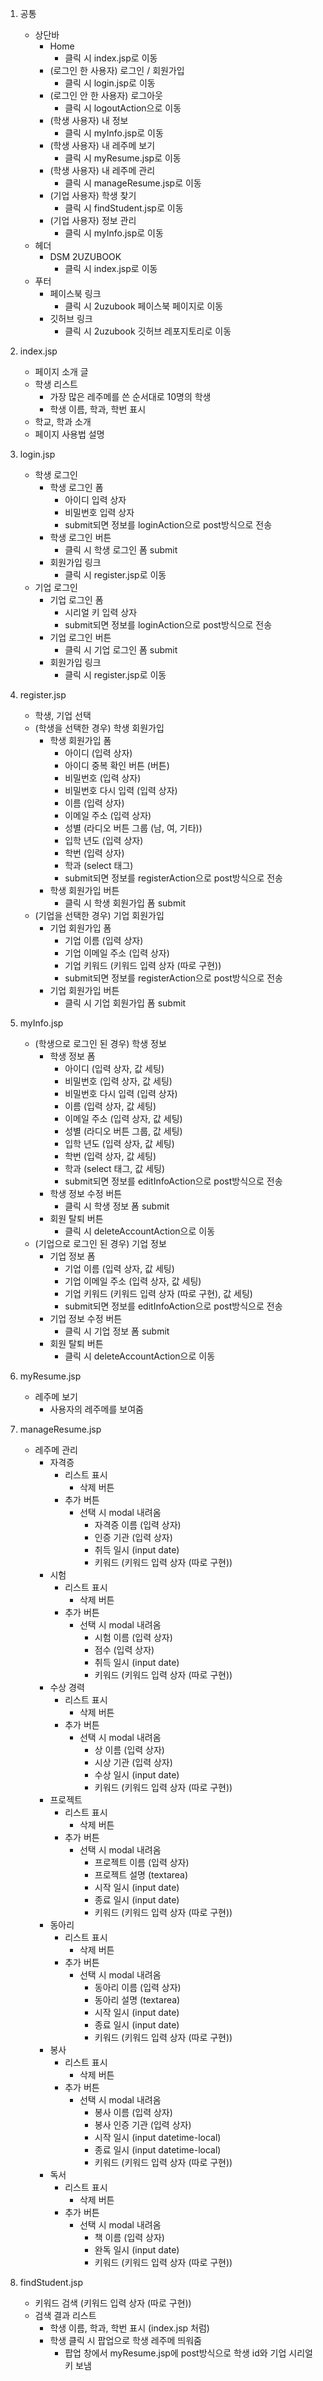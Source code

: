 1. 공통
    * 상단바
        * Home
            * 클릭 시 index.jsp로 이동
        * (로그인 한 사용자) 로그인 / 회원가입
            * 클릭 시 login.jsp로 이동
        * (로그인 안 한 사용자) 로그아웃
            * 클릭 시 logoutAction으로 이동
        * (학생 사용자) 내 정보
            * 클릭 시 myInfo.jsp로 이동
        * (학생 사용자) 내 레주메 보기
            * 클릭 시 myResume.jsp로 이동
        * (학생 사용자) 내 레주메 관리
            * 클릭 시 manageResume.jsp로 이동
        * (기업 사용자) 학생 찾기
            * 클릭 시 findStudent.jsp로 이동
        * (기업 사용자) 정보 관리
            * 클릭 시 myInfo.jsp로 이동
    * 헤더
        * DSM 2UZUBOOK
            * 클릭 시 index.jsp로 이동
    * 푸터
        * 페이스북 링크
            * 클릭 시 2uzubook 페이스북 페이지로 이동
        * 깃허브 링크
            * 클릭 시 2uzubook 깃허브 레포지토리로 이동

2. index.jsp
    * 페이지 소개 글
    * 학생 리스트
        * 가장 많은 레주메를 쓴 순서대로 10명의 학생
        * 학생 이름, 학과, 학번 표시
    * 학교, 학과 소개
    * 페이지 사용법 설명

3. login.jsp
    * 학생 로그인
        * 학생 로그인 폼
            * 아이디 입력 상자
            * 비밀번호 입력 상자
            * submit되면 정보를 loginAction으로 post방식으로 전송
        * 학생 로그인 버튼
            * 클릭 시 학생 로그인 폼 submit
        * 회원가입 링크
            * 클릭 시 register.jsp로 이동
    * 기업 로그인
        * 기업 로그인 폼
            * 시리얼 키 입력 상자
            * submit되면 정보를 loginAction으로 post방식으로 전송
        * 기업 로그인 버튼
            * 클릭 시 기업 로그인 폼 submit
        * 회원가입 링크
            * 클릭 시 register.jsp로 이동

4. register.jsp
    * 학생, 기업 선택
    * (학생을 선택한 경우) 학생 회원가입
        * 학생 회원가입 폼
            * 아이디 (입력 상자)
            * 아이디 중복 확인 버튼 (버튼)
            * 비밀번호 (입력 상자)
            * 비밀번호 다시 입력 (입력 상자)
            * 이름 (입력 상자)
            * 이메일 주소 (입력 상자)
            * 성별 (라디오 버튼 그룹 (남, 여, 기타))
            * 입학 년도 (입력 상자)
            * 학번 (입력 상자)
            * 학과 (select 태그)
            * submit되면 정보를 registerAction으로 post방식으로 전송
        * 학생 회원가입 버튼
            * 클릭 시 학생 회원가입 폼 submit
    * (기업을 선택한 경우) 기업 회원가입
        * 기업 회원가입 폼
            * 기업 이름 (입력 상자)
            * 기업 이메일 주소 (입력 상자)
            * 기업 키워드 (키워드 입력 상자 (따로 구현))
            * submit되면 정보를 registerAction으로 post방식으로 전송
        * 기업 회원가입 버튼
            * 클릭 시 기업 회원가입 폼 submit

5. myInfo.jsp
    * (학생으로 로그인 된 경우) 학생 정보
        * 학생 정보 폼
            * 아이디 (입력 상자, 값 세팅)
            * 비밀번호 (입력 상자, 값 세팅)
            * 비밀번호 다시 입력 (입력 상자)
            * 이름 (입력 상자, 값 세팅)
            * 이메일 주소 (입력 상자, 값 세팅)
            * 성별 (라디오 버튼 그룹, 값 세팅)
            * 입학 년도 (입력 상자, 값 세팅)
            * 학번 (입력 상자, 값 세팅)
            * 학과 (select 태그, 값 세팅)
            * submit되면 정보를 editInfoAction으로 post방식으로 전송
        * 학생 정보 수정 버튼
            * 클릭 시 학생 정보 폼 submit
        * 회원 탈퇴 버튼
            * 클릭 시 deleteAccountAction으로 이동
    * (기업으로 로그인 된 경우) 기업 정보
        * 기업 정보 폼
            * 기업 이름 (입력 상자, 값 세팅)
            * 기업 이메일 주소 (입력 상자, 값 세팅)
            * 기업 키워드 (키워드 입력 상자 (따로 구현), 값 세팅)
            * submit되면 정보를 editInfoAction으로 post방식으로 전송
        * 기업 정보 수정 버튼
            * 클릭 시 기업 정보 폼 submit
        * 회원 탈퇴 버튼
            * 클릭 시 deleteAccountAction으로 이동
        
6. myResume.jsp
    * 레주메 보기
        * 사용자의 레주메를 보여줌

7. manageResume.jsp
    * 레주메 관리
        * 자격증
            * 리스트 표시
                * 삭제 버튼
            * 추가 버튼
                * 선택 시 modal 내려옴
                    * 자격증 이름 (입력 상자)
                    * 인증 기관 (입력 상자)
                    * 취득 일시 (input date)
                    * 키워드 (키워드 입력 상자 (따로 구현))
        * 시험
            * 리스트 표시
                * 삭제 버튼
            * 추가 버튼
                * 선택 시 modal 내려옴
                    * 시험 이름 (입력 상자)
                    * 점수 (입력 상자)
                    * 취득 일시 (input date)
                    * 키워드 (키워드 입력 상자 (따로 구현))
        * 수상 경력
            * 리스트 표시
                * 삭제 버튼
            * 추가 버튼
                * 선택 시 modal 내려옴
                    * 상 이름 (입력 상자)
                    * 시상 기관 (입력 상자)
                    * 수상 일시 (input date)
                    * 키워드 (키워드 입력 상자 (따로 구현))
        * 프로젝트
            * 리스트 표시
                * 삭제 버튼
            * 추가 버튼
                * 선택 시 modal 내려옴
                    * 프로젝트 이름 (입력 상자)
                    * 프로젝트 설명 (textarea)
                    * 시작 일시 (input date)
                    * 종료 일시 (input date)
                    * 키워드 (키워드 입력 상자 (따로 구현))
        * 동아리
            * 리스트 표시
                * 삭제 버튼
            * 추가 버튼
                * 선택 시 modal 내려옴
                    * 동아리 이름 (입력 상자)
                    * 동아리 설명 (textarea)
                    * 시작 일시 (input date)
                    * 종료 일시 (input date)
                    * 키워드 (키워드 입력 상자 (따로 구현))
        * 봉사
            * 리스트 표시
                * 삭제 버튼
            * 추가 버튼
                * 선택 시 modal 내려옴
                    * 봉사 이름 (입력 상자)
                    * 봉사 인증 기관 (입력 상자)
                    * 시작 일시 (input datetime-local)
                    * 종료 일시 (input datetime-local)
                    * 키워드 (키워드 입력 상자 (따로 구현))
        * 독서
            * 리스트 표시
                * 삭제 버튼
            * 추가 버튼
                * 선택 시 modal 내려옴
                    * 책 이름 (입력 상자)
                    * 완독 일시 (input date)
                    * 키워드 (키워드 입력 상자 (따로 구현))

8. findStudent.jsp
    * 키워드 검색 (키워드 입력 상자 (따로 구현))
    * 검색 결과 리스트
        * 학생 이름, 학과, 학번 표시 (index.jsp 처럼)
        * 학생 클릭 시 팝업으로 학생 레주메 띄워줌
            * 팝업 창에서 myResume.jsp에 post방식으로 학생 id와 기업 시리얼 키 보냄